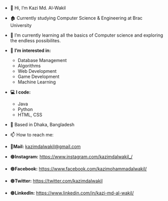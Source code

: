 - 👋 Hi, I’m Kazi Md. Al-Wakil
- 🏚 Currently studying Computer Science & Engineering at Brac University
- 🌱 I’m currently learning all the basics of Computer science and exploring the endless possibilites. 
- 👀 **I’m interested in:**
     - Database Management 
     - Algorithms 
     - Web Development
     - Game Development 
     - Machine Learning

- **💻 I code:**
    * Java
    * Python
    * HTML, CSS


- 📍  Based in Dhaka, Bangladesh

- 📫 How to reach me:
- 📧**Mail:** kazimdalwakil@gmail.com
- 🟠**Instagram:** https://www.instagram.com/kazimdalwakil_/
- 🟠**Facebook:** https://www.facebook.com/kazimohammadalwakil/
- 🟠**Twitter:** https://twitter.com/kazimdalwakil
- 🟠**LinkedIn:** https://www.linkedin.com/in/kazi-md-al-wakil/
<!---
kazi-md-al-wakil/kazi-md-al-wakil is a ✨ special ✨ repository because its `README.md` (this file) appears on your GitHub profile.
You can click the Preview link to take a look at your changes.
--->
